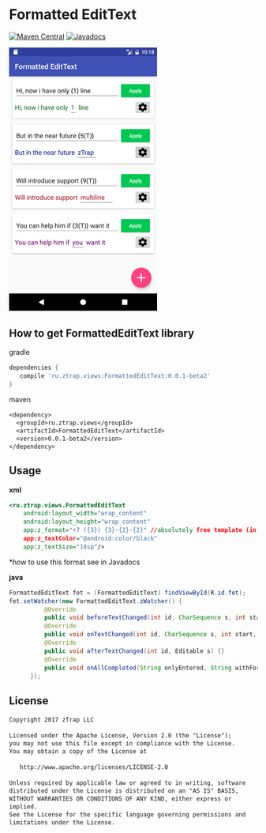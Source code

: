 # Formatted EditText
[![Maven Central](https://maven-badges.herokuapp.com/maven-central/ru.ztrap.views/FormattedEditText/badge.svg)](https://maven-badges.herokuapp.com/maven-central/ru.ztrap.views/FormattedEditText)
[![Javadocs](http://www.javadoc.io/badge/ru.ztrap.views/FormattedEditText.svg?color=brightgreen)](http://www.javadoc.io/doc/ru.ztrap.views/FormattedEditText)

<img src="/art/Screenshot_1.png" width="300">

## How to get FormattedEditText library 
gradle
```gradle
dependencies {
   compile 'ru.ztrap.views:FormattedEditText:0.0.1-beta2'
}
```
maven
```maven
<dependency>
  <groupId>ru.ztrap.views</groupId>
  <artifactId>FormattedEditText</artifactId>
  <version>0.0.1-beta2</version>
</dependency>
```
## Usage
**xml**
```xml
<ru.ztrap.views.FormattedEditText
    android:layout_width="wrap_content"
    android:layout_height="wrap_content"
    app:z_format="+7 ({3}) {3}-{2}-{2}" //absolutely free template (in single-line)*
    app:z_textColor="@android:color/black"
    app:z_textSize="18sp"/>
```
*how to use this format see in Javadocs

**java**
```java
FormattedEditText fet = (FormattedEditText) findViewById(R.id.fet);
fet.setWatcher(new FormattedEditText.zWatcher() {
          @Override
          public void beforeTextChanged(int id, CharSequence s, int start, int count, int after) {}
          @Override
          public void onTextChanged(int id, CharSequence s, int start, int before, int count) {}
          @Override
          public void afterTextChanged(int id, Editable s) {}
          @Override
          public void onAllCompleted(String onlyEntered, String withFormat) {}
      });
```

## License

    Copyright 2017 zTrap LLC

    Licensed under the Apache License, Version 2.0 (the "License");
    you may not use this file except in compliance with the License.
    You may obtain a copy of the License at

       http://www.apache.org/licenses/LICENSE-2.0

    Unless required by applicable law or agreed to in writing, software
    distributed under the License is distributed on an "AS IS" BASIS,
    WITHOUT WARRANTIES OR CONDITIONS OF ANY KIND, either express or implied.
    See the License for the specific language governing permissions and
    limitations under the License.
    
